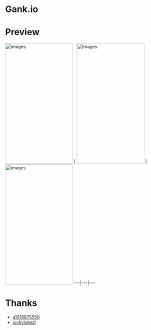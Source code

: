 # Gank.io

# Preview


<img src="http://ov1juqlla.bkt.clouddn.com/02.gif" alt="images" title="images" width="216" height="384" />  | <img src="http://ov1juqlla.bkt.clouddn.com/03.gif" alt="images" title="images" width="216" height="384" /> |
<img src="http://ov1juqlla.bkt.clouddn.com/00.gif" alt="images" title="images" width="216" height="384" />
---|---|---





# Thanks
- [a1018875550](https://github.com/a1018875550/Gank.io)
- [luckylukezl](https://github.com/luckylukezl/Gank.io)










